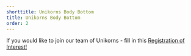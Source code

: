 ```yaml
---
shorttitle: Unikorns Body Bottom
title: Unikorns Body Bottom
order: 2
---
```

If you would like to join our team of Unikorns - fill in this [Registration of Interest! ](https://forms.gle/5Axnkmo935uTZqSp7)